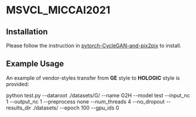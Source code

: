 # MSVCL_MICCAI2021

## Installation

Please follow the instruction in [pytorch-CycleGAN-and-pix2pix](https://github.com/junyanz/pytorch-CycleGAN-and-pix2pix) to install.

## Example Usage

An example of vendor-styles transfer from **GE** style to **HOLOGIC** style is provided:

python test.py --dataroot ./datasets/G/ --name G2H --model test  --input_nc 1 --output_nc 1 --preprocess none  --num_threads 4 --no_dropout --results_dir  ./datasets/ --epoch 100 --gpu_ids 0
